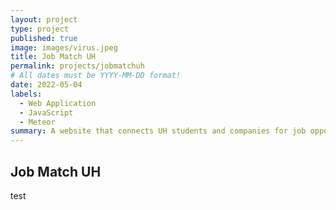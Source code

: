 ```yaml
---
layout: project
type: project
published: true
image: images/virus.jpeg
title: Job Match UH
permalink: projects/jobmatchuh
# All dates must be YYYY-MM-DD format!
date: 2022-05-04
labels:
  - Web Application
  - JavaScript
  - Meteor
summary: A website that connects UH students and companies for job opportunities.
---
```

## Job Match UH

test
